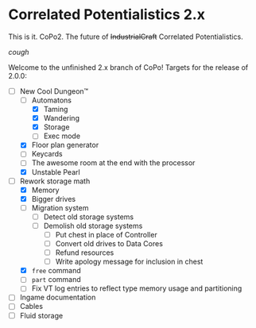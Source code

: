 # Correlated Potentialistics 2.x
This is it. CoPo2. The future of <s>IndustrialCraft</s> Correlated Potentialistics.

*cough*

Welcome to the unfinished 2.x branch of CoPo! Targets for the release of 2.0.0:

* [ ] New Cool Dungeon™
  * [ ] Automatons
    * [x] Taming
    * [x] Wandering
    * [x] Storage
    * [ ] Exec mode
  * [x] Floor plan generator
  * [ ] Keycards
  * [ ] The awesome room at the end with the processor
  * [x] Unstable Pearl
* [ ] Rework storage math
  * [x] Memory
  * [x] Bigger drives
  * [ ] Migration system
    * [ ] Detect old storage systems
    * [ ] Demolish old storage systems
      * [ ] Put chest in place of Controller
      * [ ] Convert old drives to Data Cores
      * [ ] Refund resources
      * [ ] Write apology message for inclusion in chest
  * [x] `free` command
  * [ ] `part` command
  * [ ] Fix VT log entries to reflect type memory usage and partitioning
* [ ] Ingame documentation
* [ ] Cables
* [ ] Fluid storage